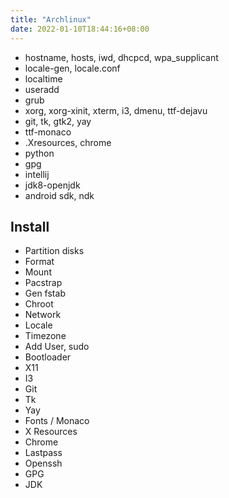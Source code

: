 ```yaml
---
title: "Archlinux"
date: 2022-01-10T18:44:16+08:00
---
```


- hostname, hosts, iwd, dhcpcd, wpa_supplicant
- locale-gen, locale.conf
- localtime
- useradd
- grub
- xorg, xorg-xinit, xterm, i3, dmenu, ttf-dejavu
- git, tk, gtk2, yay
- ttf-monaco
- .Xresources, chrome
- python
- gpg
- intellij
- jdk8-openjdk
- android sdk, ndk

## Install

- Partition disks
- Format
- Mount
- Pacstrap
- Gen fstab
- Chroot
- Network
- Locale
- Timezone
- Add User, sudo
- Bootloader
- X11
- I3
- Git
- Tk
- Yay
- Fonts / Monaco
- X Resources
- Chrome
- Lastpass
- Openssh
- GPG
- JDK
